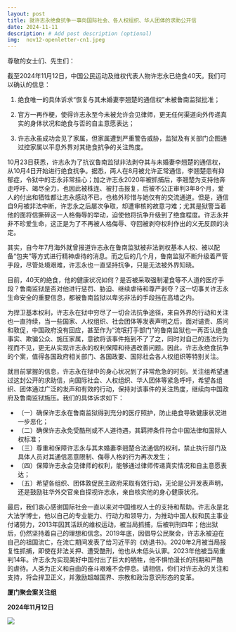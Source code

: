 ```yaml
---
layout: post
title: 就许志永绝食抗争一事向国际社会、各人权组织、华人团体的求助公开信
date: 2024-11-11
description: # Add post description (optional)
img:  nov12-openletter-cn1.jpeg
---
```


尊敬的女士们、先生们：

截至2024年11月12日，中国公民运动及维权代表人物许志永已绝食40天。我们可以确认的信息：

1. 绝食唯一的具体诉求“恢复与其未婚妻李翘楚的通信权”未被鲁南监狱批准；

2. 官方一再作梗，使得许志永至今未被允许会见律师，更无任何渠道向外传递真实的身体状况和绝食与否的自主意愿表达；

3. 许志永虽成功会见了家属，但家属遭到严重警告威胁，监狱及有关部门企图通过控家属以平息外界对其绝食抗争的关注热度。

10月23日获悉，许志永为了抗议鲁南监狱非法剥夺其与未婚妻李翘楚的通信权，从10月4日开始进行绝食抗争。据悉，两人在8月被允许正常通信，李翘楚患有抑郁症，令狱中的志永非常挂心；加之许志永2020年被抓捕后，李翘楚为支持他奔走呼吁、竭尽全力，也因此被株连、被打击报复，后被不公正审判3年8个月，爱人的付出和牺牲都让志永感动不已，也格外珍惜与她仅有的交流通道。但是，通信自9月被非法中断，许志永之后屡次争取，却遭审核的故意刁难；尤其是狱警当着他的面将信撕碎这一人格侮辱的举动，迫使他将抗争升级到了绝食程度。许志永并非不珍爱生命，这正是为了不再被人格侮辱、夺回被剥夺权利作出的义无反顾的决定。

其实，自今年7月海外就曾报道许志永在鲁南监狱被非法剥权基本人权、被以配备“包夹”等方式进行精神虐待的消息。而之后的几个月，鲁南监狱不断升级着严管手段，尽管处境艰难，许志永也一直坚持抗争，只是无法被外界知晓。

目前，40天的绝食，他的健康状况如何？是否被采取强制灌食等不人道的医疗手段？鲁南监狱是否对他进行惩罚、胁迫、继续虐待和尊严剥夺？这一切事关许志永生命安全的重要信息，都被鲁南监狱以卑劣非法的手段挡在高墙之内。

为捍卫基本权利，许志永在狱中穷尽了一切合法抗争途径，来自外界的行动和关注也一直持续，当一些国家、人权组织、社会团体等发表声明之后，面对谴责、质问和敦促，中国政府没有回应，甚至作为“流氓打手部门”的鲁南监狱也一再否认绝食事实、欺骗公众、施压家属，意欲将该事件拖到不了了之，同时对自己的违法行为视而不见，更无从实现许志永的权利保障和待遇改善问题。因此，许志永绝食抗争的个案，值得各国政府相关部门、各国政要、国际社会各人权组织等特别关注。

就目前掌握的信息，许志永在狱中的身心状况到了非常危急的时刻。关注组希望通过这封公开的求助信，向国际社会、人权组织、华人团体等紧急呼吁，希望各组织、团体通过广泛的发声和有效的行动，保持对该事件的关注热度，继续向中国政府及鲁南监狱施压。我们的具体诉求如下：

- （一）确保许志永在鲁南监狱得到充分的医疗照护，防止绝食导致健康状况进一步恶化；
- （二）确保许志永免受酷刑或不人道待遇，其羁押条件符合中国法律和国际人权标准；
- （三）尊重和保障许志永与其未婚妻李翘楚合法通信的权利，禁止执行部门及具体人员对其通信恶意限制、侮辱人格的行为再次发生；
- （四）保障许志永会见律师的权利，能够通过律师传递真实情况和自主意愿表达；
- （五）希望各组织、团体敦促民主政府采取有效行动，无论是公开发表声明，还是鼓励驻华外交官亲自探视许志永，亲自核实他的身心健康状况。

最后，我们衷心感谢国际社会一直以来对中国维权人士的支持和帮助。许志永是北大法学博士，他以自己的专业能力、行动力和领导力，为推动中国人权和民主事业付诸努力，2013年因其活跃的维权运动，被当局抓捕，后被判刑四年；他出狱后，仍然坚持着自己的理想和信念。2019年底，因倡导公民聚会，许志永被迫在自己的祖国流亡，在流亡期间发表了给习近平的《劝退书》。2020年2月被当局报复性抓捕，即使在非法关押、遭受酷刑，他也从未低头认罪。2023年他被当局重判14年。许志永为实现美好中国付出了巨大的牺牲，他不惧怕漫长的刑期和严酷的虐待。人类为正义和自由的奋斗艰难不会停息。请相信，你们对许志永的关注和支持，将会捍卫正义，并激励超越国界、宗教和政治意识形态的变革。


**厦门聚会案关注组**

**2024年11月12日**

![]("nov12-openletter-cn2.webp")
